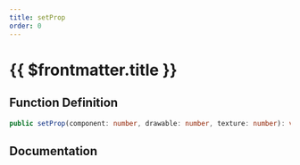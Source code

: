 ```yaml
---
title: setProp
order: 0
---
```


# {{ $frontmatter.title }}

## Function Definition

```ts
public setProp(component: number, drawable: number, texture: number): void;
```

## Documentation

<!--@include: ./parts/setProp.md-->
